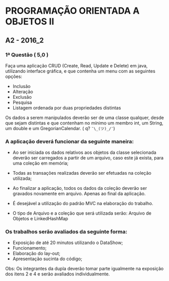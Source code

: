 # PROGRAMAÇÃO ORIENTADA A OBJETOS II
## A2 - 2016_2


### 1ª Questão ( 5,0 )


Faça uma aplicação CRUD (Create, Read, Update e Delete) em java, utilizando interface gráfica, e que contenha um menu com as seguintes opções:


 - Inclusão 
 - Alteração 
 - Exclusão 
 - Pesquisa 
 - Listagem ordenada por duas propriedades distintas


Os dados a serem manipulados deverão ser de uma classe qualquer, desde que sejam distintas e que contenham no mínimo um membro int, um String, um double e um GregorianCalendar. ( q? `¯\_(ツ)_/¯`)

### A aplicação deverá funcionar da seguinte maneira:

 - Ao ser iniciada os dados relativos aos objetos da classe selecionada deverão ser carregados a partir de um arquivo, caso este já exista, para uma coleção em memória;

 - Todas as transações realizadas deverão ser efetuadas na coleção utilizada;

 - Ao finalizar a aplicação, todos os dados da coleção deverão ser gravados novamente em arquivo. Apenas ao final da aplicação.

 - É desejável a utilização do padrão MVC na elaboração do trabalho.

 - O tipo de Arquivo e a coleção que será utilizada serão: Arquivo de Objetos e LinkedHashMap

### Os trabalhos serão avaliados da seguinte forma:

 - Exposição de até 20 minutos utilizando o DataShow;
 - Funcionamento;
 - Elaboração do lay-out;
 - Apresentação sucinta do código;
 
Obs: Os integrantes da dupla deverão tomar parte igualmente na exposição dos itens 2 e 4 e serão avaliados individualmente.
